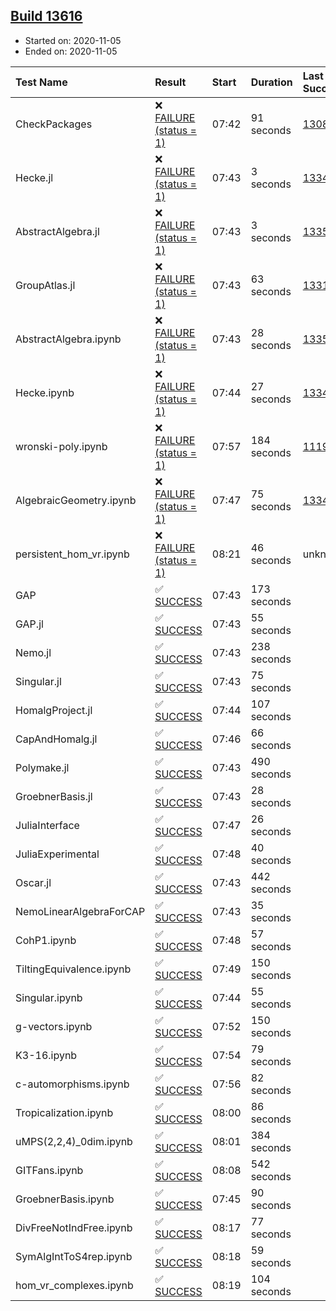 ## [Build 13616](https://oscarci.mathematik.uni-kl.de/job/oscar/13616/)

* Started on: 2020-11-05
* Ended on: 2020-11-05

| Test Name    | Result | Start | Duration | Last Success | First Failure |
|:-------------|:-------|:------|:---------|:-------------|:--------------|
| CheckPackages | ❌ [FAILURE (status = 1)](https://oscarci.mathematik.uni-kl.de/job/oscar/13616/artifact/logs/build-13616/CheckPackages.log) | 07:42 | 91 seconds | [13085](https://oscarci.mathematik.uni-kl.de/job/oscar/13085/) | [13086](https://oscarci.mathematik.uni-kl.de/job/oscar/13086/) |
| Hecke.jl | ❌ [FAILURE (status = 1)](https://oscarci.mathematik.uni-kl.de/job/oscar/13616/artifact/logs/build-13616/Hecke.jl.log) | 07:43 | 3 seconds | [13341](https://oscarci.mathematik.uni-kl.de/job/oscar/13341/) | [13342](https://oscarci.mathematik.uni-kl.de/job/oscar/13342/) |
| AbstractAlgebra.jl | ❌ [FAILURE (status = 1)](https://oscarci.mathematik.uni-kl.de/job/oscar/13616/artifact/logs/build-13616/AbstractAlgebra.jl.log) | 07:43 | 3 seconds | [13355](https://oscarci.mathematik.uni-kl.de/job/oscar/13355/) | [13356](https://oscarci.mathematik.uni-kl.de/job/oscar/13356/) |
| GroupAtlas.jl | ❌ [FAILURE (status = 1)](https://oscarci.mathematik.uni-kl.de/job/oscar/13616/artifact/logs/build-13616/GroupAtlas.jl.log) | 07:43 | 63 seconds | [13311](https://oscarci.mathematik.uni-kl.de/job/oscar/13311/) | [13312](https://oscarci.mathematik.uni-kl.de/job/oscar/13312/) |
| AbstractAlgebra.ipynb | ❌ [FAILURE (status = 1)](https://oscarci.mathematik.uni-kl.de/job/oscar/13616/artifact/logs/build-13616/AbstractAlgebra.ipynb.log) | 07:43 | 28 seconds | [13355](https://oscarci.mathematik.uni-kl.de/job/oscar/13355/) | [13356](https://oscarci.mathematik.uni-kl.de/job/oscar/13356/) |
| Hecke.ipynb | ❌ [FAILURE (status = 1)](https://oscarci.mathematik.uni-kl.de/job/oscar/13616/artifact/logs/build-13616/Hecke.ipynb.log) | 07:44 | 27 seconds | [13341](https://oscarci.mathematik.uni-kl.de/job/oscar/13341/) | [13342](https://oscarci.mathematik.uni-kl.de/job/oscar/13342/) |
| wronski-poly.ipynb | ❌ [FAILURE (status = 1)](https://oscarci.mathematik.uni-kl.de/job/oscar/13616/artifact/logs/build-13616/wronski-poly.ipynb.log) | 07:57 | 184 seconds | [11192](https://oscarci.mathematik.uni-kl.de/job/oscar/11192/) | [11193](https://oscarci.mathematik.uni-kl.de/job/oscar/11193/) |
| AlgebraicGeometry.ipynb | ❌ [FAILURE (status = 1)](https://oscarci.mathematik.uni-kl.de/job/oscar/13616/artifact/logs/build-13616/AlgebraicGeometry.ipynb.log) | 07:47 | 75 seconds | [13341](https://oscarci.mathematik.uni-kl.de/job/oscar/13341/) | [13342](https://oscarci.mathematik.uni-kl.de/job/oscar/13342/) |
| persistent_hom_vr.ipynb | ❌ [FAILURE (status = 1)](https://oscarci.mathematik.uni-kl.de/job/oscar/13616/artifact/logs/build-13616/persistent_hom_vr.ipynb.log) | 08:21 | 46 seconds | unknown | unknown |
| GAP | ✅ [SUCCESS](https://oscarci.mathematik.uni-kl.de/job/oscar/13616/artifact/logs/build-13616/GAP.log) | 07:43 | 173 seconds |  |  |
| GAP.jl | ✅ [SUCCESS](https://oscarci.mathematik.uni-kl.de/job/oscar/13616/artifact/logs/build-13616/GAP.jl.log) | 07:43 | 55 seconds |  |  |
| Nemo.jl | ✅ [SUCCESS](https://oscarci.mathematik.uni-kl.de/job/oscar/13616/artifact/logs/build-13616/Nemo.jl.log) | 07:43 | 238 seconds |  |  |
| Singular.jl | ✅ [SUCCESS](https://oscarci.mathematik.uni-kl.de/job/oscar/13616/artifact/logs/build-13616/Singular.jl.log) | 07:43 | 75 seconds |  |  |
| HomalgProject.jl | ✅ [SUCCESS](https://oscarci.mathematik.uni-kl.de/job/oscar/13616/artifact/logs/build-13616/HomalgProject.jl.log) | 07:44 | 107 seconds |  |  |
| CapAndHomalg.jl | ✅ [SUCCESS](https://oscarci.mathematik.uni-kl.de/job/oscar/13616/artifact/logs/build-13616/CapAndHomalg.jl.log) | 07:46 | 66 seconds |  |  |
| Polymake.jl | ✅ [SUCCESS](https://oscarci.mathematik.uni-kl.de/job/oscar/13616/artifact/logs/build-13616/Polymake.jl.log) | 07:43 | 490 seconds |  |  |
| GroebnerBasis.jl | ✅ [SUCCESS](https://oscarci.mathematik.uni-kl.de/job/oscar/13616/artifact/logs/build-13616/GroebnerBasis.jl.log) | 07:43 | 28 seconds |  |  |
| JuliaInterface | ✅ [SUCCESS](https://oscarci.mathematik.uni-kl.de/job/oscar/13616/artifact/logs/build-13616/JuliaInterface.log) | 07:47 | 26 seconds |  |  |
| JuliaExperimental | ✅ [SUCCESS](https://oscarci.mathematik.uni-kl.de/job/oscar/13616/artifact/logs/build-13616/JuliaExperimental.log) | 07:48 | 40 seconds |  |  |
| Oscar.jl | ✅ [SUCCESS](https://oscarci.mathematik.uni-kl.de/job/oscar/13616/artifact/logs/build-13616/Oscar.jl.log) | 07:43 | 442 seconds |  |  |
| NemoLinearAlgebraForCAP | ✅ [SUCCESS](https://oscarci.mathematik.uni-kl.de/job/oscar/13616/artifact/logs/build-13616/NemoLinearAlgebraForCAP.log) | 07:43 | 35 seconds |  |  |
| CohP1.ipynb | ✅ [SUCCESS](https://oscarci.mathematik.uni-kl.de/job/oscar/13616/artifact/logs/build-13616/CohP1.ipynb.log) | 07:48 | 57 seconds |  |  |
| TiltingEquivalence.ipynb | ✅ [SUCCESS](https://oscarci.mathematik.uni-kl.de/job/oscar/13616/artifact/logs/build-13616/TiltingEquivalence.ipynb.log) | 07:49 | 150 seconds |  |  |
| Singular.ipynb | ✅ [SUCCESS](https://oscarci.mathematik.uni-kl.de/job/oscar/13616/artifact/logs/build-13616/Singular.ipynb.log) | 07:44 | 55 seconds |  |  |
| g-vectors.ipynb | ✅ [SUCCESS](https://oscarci.mathematik.uni-kl.de/job/oscar/13616/artifact/logs/build-13616/g-vectors.ipynb.log) | 07:52 | 150 seconds |  |  |
| K3-16.ipynb | ✅ [SUCCESS](https://oscarci.mathematik.uni-kl.de/job/oscar/13616/artifact/logs/build-13616/K3-16.ipynb.log) | 07:54 | 79 seconds |  |  |
| c-automorphisms.ipynb | ✅ [SUCCESS](https://oscarci.mathematik.uni-kl.de/job/oscar/13616/artifact/logs/build-13616/c-automorphisms.ipynb.log) | 07:56 | 82 seconds |  |  |
| Tropicalization.ipynb | ✅ [SUCCESS](https://oscarci.mathematik.uni-kl.de/job/oscar/13616/artifact/logs/build-13616/Tropicalization.ipynb.log) | 08:00 | 86 seconds |  |  |
| uMPS(2,2,4)_0dim.ipynb | ✅ [SUCCESS](https://oscarci.mathematik.uni-kl.de/job/oscar/13616/artifact/logs/build-13616/uMPS-2-2-4-_0dim.ipynb.log) | 08:01 | 384 seconds |  |  |
| GITFans.ipynb | ✅ [SUCCESS](https://oscarci.mathematik.uni-kl.de/job/oscar/13616/artifact/logs/build-13616/GITFans.ipynb.log) | 08:08 | 542 seconds |  |  |
| GroebnerBasis.ipynb | ✅ [SUCCESS](https://oscarci.mathematik.uni-kl.de/job/oscar/13616/artifact/logs/build-13616/GroebnerBasis.ipynb.log) | 07:45 | 90 seconds |  |  |
| DivFreeNotIndFree.ipynb | ✅ [SUCCESS](https://oscarci.mathematik.uni-kl.de/job/oscar/13616/artifact/logs/build-13616/DivFreeNotIndFree.ipynb.log) | 08:17 | 77 seconds |  |  |
| SymAlgIntToS4rep.ipynb | ✅ [SUCCESS](https://oscarci.mathematik.uni-kl.de/job/oscar/13616/artifact/logs/build-13616/SymAlgIntToS4rep.ipynb.log) | 08:18 | 59 seconds |  |  |
| hom_vr_complexes.ipynb | ✅ [SUCCESS](https://oscarci.mathematik.uni-kl.de/job/oscar/13616/artifact/logs/build-13616/hom_vr_complexes.ipynb.log) | 08:19 | 104 seconds |  |  |
